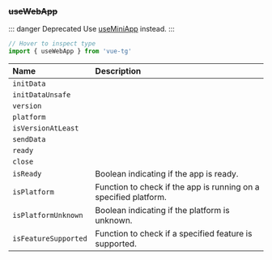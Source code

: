 ### ~~useWebApp~~

::: danger Deprecated
Use [useMiniApp](#useminiapp) instead.
:::

```ts twoslash
// Hover to inspect type
import { useWebApp } from 'vue-tg'
```

| Name                 | Description                                                                                                                        |
| :------------------- | :--------------------------------------------------------------------------------------------------------------------------------- |
| `initData`           | <!--@include: @/generated/WebApp-initData.md -->                                                                                   |
| `initDataUnsafe`     | <!--@include: @/generated/WebApp-initDataUnsafe.md -->                                                                             |
| `version`            | <!--@include: @/generated/WebApp-version.md -->                                                                                    |
| `platform`           | <!--@include: @/generated/WebApp-platform.md -->                                                                                   |
| `isVersionAtLeast`   | <!--@include: @/generated/WebApp-isVersionAtLeast.md -->                                                                           |
| `sendData`           | <!--@include: @/generated/WebApp-sendData.md -->                                                                                   |
| `ready`              | <!--@include: @/generated/WebApp-ready.md -->                                                                                      |
| `close`              | <!--@include: @/generated/WebApp-close.md -->                                                                                      |
| `isReady`            | Boolean indicating if the app is ready. <br/><Badge type="info" text="🔋 custom" /><Badge type="info" text="⚡️ readonly reactive" /> |
| `isPlatform`         | Function to check if the app is running on a specified platform. <br/><Badge type="info" text="🔋 custom" />                        |
| `isPlatformUnknown`  | Boolean indicating if the platform is unknown. <br/><Badge type="info" text="🔋 custom" />                                          |
| `isFeatureSupported` | Function to check if a specified feature is supported. <br/><Badge type="info" text="🔋 custom" />                                  |
